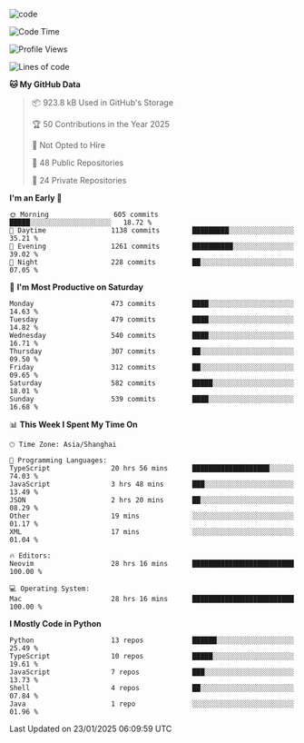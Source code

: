 
<!--
**liuyaanng/liuyaanng** is a ✨ _special_ ✨ repository because its `README.md` (this file) appears on your GitHub profile.

Here are some ideas to get you started:

- 🔭 I’m currently working on ...
- 🌱 I’m currently learning ...
- 👯 I’m looking to collaborate on ...
- 🤔 I’m looking for help with ...
- 💬 Ask me about ...
- 📫 How to reach me: ...
- 😄 Pronouns: ...
- ⚡ Fun fact: ...
-->


![code](https://cdn.jsdelivr.net/gh/liuyaanng/liuyaanng@1.0/code.gif) 

<!--START_SECTION:waka-->
![Code Time](http://img.shields.io/badge/Code%20Time-1%2C183%20hrs%2016%20mins-blue)

![Profile Views](http://img.shields.io/badge/Profile%20Views-0-blue)

![Lines of code](https://img.shields.io/badge/From%20Hello%20World%20I%27ve%20Written-19.6%20million%20lines%20of%20code-blue)

**🐱 My GitHub Data** 

> 📦 923.8 kB Used in GitHub's Storage 
 > 
> 🏆 50 Contributions in the Year 2025
 > 
> 🚫 Not Opted to Hire
 > 
> 📜 48 Public Repositories 
 > 
> 🔑 24 Private Repositories 
 > 
**I'm an Early 🐤** 

```text
🌞 Morning                605 commits         █████░░░░░░░░░░░░░░░░░░░░   18.72 % 
🌆 Daytime                1138 commits        █████████░░░░░░░░░░░░░░░░   35.21 % 
🌃 Evening                1261 commits        ██████████░░░░░░░░░░░░░░░   39.02 % 
🌙 Night                  228 commits         ██░░░░░░░░░░░░░░░░░░░░░░░   07.05 % 
```
📅 **I'm Most Productive on Saturday** 

```text
Monday                   473 commits         ████░░░░░░░░░░░░░░░░░░░░░   14.63 % 
Tuesday                  479 commits         ████░░░░░░░░░░░░░░░░░░░░░   14.82 % 
Wednesday                540 commits         ████░░░░░░░░░░░░░░░░░░░░░   16.71 % 
Thursday                 307 commits         ██░░░░░░░░░░░░░░░░░░░░░░░   09.50 % 
Friday                   312 commits         ██░░░░░░░░░░░░░░░░░░░░░░░   09.65 % 
Saturday                 582 commits         █████░░░░░░░░░░░░░░░░░░░░   18.01 % 
Sunday                   539 commits         ████░░░░░░░░░░░░░░░░░░░░░   16.68 % 
```


📊 **This Week I Spent My Time On** 

```text
🕑︎ Time Zone: Asia/Shanghai

💬 Programming Languages: 
TypeScript               20 hrs 56 mins      ███████████████████░░░░░░   74.03 % 
JavaScript               3 hrs 48 mins       ███░░░░░░░░░░░░░░░░░░░░░░   13.49 % 
JSON                     2 hrs 20 mins       ██░░░░░░░░░░░░░░░░░░░░░░░   08.29 % 
Other                    19 mins             ░░░░░░░░░░░░░░░░░░░░░░░░░   01.17 % 
XML                      17 mins             ░░░░░░░░░░░░░░░░░░░░░░░░░   01.04 % 

🔥 Editors: 
Neovim                   28 hrs 16 mins      █████████████████████████   100.00 % 

💻 Operating System: 
Mac                      28 hrs 16 mins      █████████████████████████   100.00 % 
```

**I Mostly Code in Python** 

```text
Python                   13 repos            ██████░░░░░░░░░░░░░░░░░░░   25.49 % 
TypeScript               10 repos            █████░░░░░░░░░░░░░░░░░░░░   19.61 % 
JavaScript               7 repos             ███░░░░░░░░░░░░░░░░░░░░░░   13.73 % 
Shell                    4 repos             ██░░░░░░░░░░░░░░░░░░░░░░░   07.84 % 
Java                     1 repo              ░░░░░░░░░░░░░░░░░░░░░░░░░   01.96 % 
```




 Last Updated on 23/01/2025 06:09:59 UTC
<!--END_SECTION:waka-->
